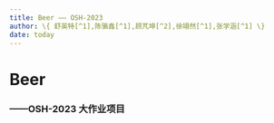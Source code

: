 ```yaml
---
title: Beer —— OSH-2023 
author: \{ 舒英特[^1],陈骆鑫[^1],顾芃坤[^2],徐翊然[^1],张学涵[^1] \}
date: today
---
```



# Beer
### ——OSH-2023 大作业项目

[^1]: Department of Computer Science, USTC
[^2]: Department of Mathematics, USTC
